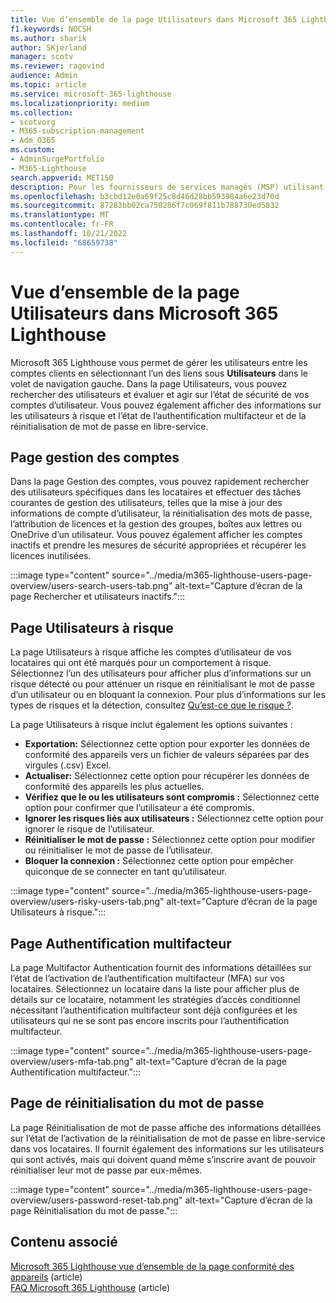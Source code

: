 ```yaml
---
title: Vue d’ensemble de la page Utilisateurs dans Microsoft 365 Lighthouse
f1.keywords: NOCSH
ms.author: sharik
author: SKjerland
manager: scotv
ms.reviewer: ragovind
audience: Admin
ms.topic: article
ms.service: microsoft-365-lighthouse
ms.localizationpriority: medium
ms.collection:
- scotvorg
- M365-subscription-management
- Adm_O365
ms.custom:
- AdminSurgePortfolio
- M365-Lighthouse
search.appverid: MET150
description: Pour les fournisseurs de services managés (MSP) utilisant Microsoft 365 Lighthouse, découvrez la page Utilisateurs.
ms.openlocfilehash: b3cbd12e0a69f25c8d46d28bb593984a6e23d70d
ms.sourcegitcommit: 87283bb02ca750286f7c069f811b788730ed5832
ms.translationtype: MT
ms.contentlocale: fr-FR
ms.lasthandoff: 10/21/2022
ms.locfileid: "68659738"
---
```

# <a name="overview-of-the-users-page-in-microsoft-365-lighthouse"></a>Vue d’ensemble de la page Utilisateurs dans Microsoft 365 Lighthouse 

Microsoft 365 Lighthouse vous permet de gérer les utilisateurs entre les comptes clients en sélectionnant l’un des liens sous **Utilisateurs** dans le volet de navigation gauche. Dans la page Utilisateurs, vous pouvez rechercher des utilisateurs et évaluer et agir sur l’état de sécurité de vos comptes d’utilisateur. Vous pouvez également afficher des informations sur les utilisateurs à risque et l’état de l’authentification multifacteur et de la réinitialisation de mot de passe en libre-service.  
  
## <a name="account-management-page"></a>Page gestion des comptes  
  
Dans la page Gestion des comptes, vous pouvez rapidement rechercher des utilisateurs spécifiques dans les locataires et effectuer des tâches courantes de gestion des utilisateurs, telles que la mise à jour des informations de compte d’utilisateur, la réinitialisation des mots de passe, l’attribution de licences et la gestion des groupes, boîtes aux lettres ou OneDrive d’un utilisateur. Vous pouvez également afficher les comptes inactifs et prendre les mesures de sécurité appropriées et récupérer les licences inutilisées.

:::image type="content" source="../media/m365-lighthouse-users-page-overview/users-search-users-tab.png" alt-text="Capture d’écran de la page Rechercher et utilisateurs inactifs.":::

## <a name="risky-users-page"></a>Page Utilisateurs à risque

La page Utilisateurs à risque affiche les comptes d’utilisateur de vos locataires qui ont été marqués pour un comportement à risque. Sélectionnez l’un des utilisateurs pour afficher plus d’informations sur un risque détecté ou pour atténuer un risque en réinitialisant le mot de passe d’un utilisateur ou en bloquant la connexion. Pour plus d’informations sur les types de risques et la détection, consultez [Qu’est-ce que le risque ?](/azure/active-directory/identity-protection/concept-identity-protection-risks).

La page Utilisateurs à risque inclut également les options suivantes :
- **Exportation:** Sélectionnez cette option pour exporter les données de conformité des appareils vers un fichier de valeurs séparées par des virgules (.csv) Excel.
- **Actualiser:** Sélectionnez cette option pour récupérer les données de conformité des appareils les plus actuelles.
- **Vérifiez que le ou les utilisateurs sont compromis :** Sélectionnez cette option pour confirmer que l’utilisateur a été compromis.
- **Ignorer les risques liés aux utilisateurs :** Sélectionnez cette option pour ignorer le risque de l’utilisateur.  
- **Réinitialiser le mot de passe :** Sélectionnez cette option pour modifier ou réinitialiser le mot de passe de l’utilisateur.
- **Bloquer la connexion :** Sélectionnez cette option pour empêcher quiconque de se connecter en tant qu’utilisateur.

:::image type="content" source="../media/m365-lighthouse-users-page-overview/users-risky-users-tab.png" alt-text="Capture d’écran de la page Utilisateurs à risque.":::

## <a name="multifactor-authentication-page"></a>Page Authentification multifacteur

La page Multifactor Authentication fournit des informations détaillées sur l’état de l’activation de l’authentification multifacteur (MFA) sur vos locataires. Sélectionnez un locataire dans la liste pour afficher plus de détails sur ce locataire, notamment les stratégies d’accès conditionnel nécessitant l’authentification multifacteur sont déjà configurées et les utilisateurs qui ne se sont pas encore inscrits pour l’authentification multifacteur.

:::image type="content" source="../media/m365-lighthouse-users-page-overview/users-mfa-tab.png" alt-text="Capture d’écran de la page Authentification multifacteur.":::

## <a name="password-reset-page"></a>Page de réinitialisation du mot de passe

La page Réinitialisation de mot de passe affiche des informations détaillées sur l’état de l’activation de la réinitialisation de mot de passe en libre-service dans vos locataires. Il fournit également des informations sur les utilisateurs qui sont activés, mais qui doivent quand même s’inscrire avant de pouvoir réinitialiser leur mot de passe par eux-mêmes.

:::image type="content" source="../media/m365-lighthouse-users-page-overview/users-password-reset-tab.png" alt-text="Capture d’écran de la page Réinitialisation du mot de passe.":::

## <a name="related-content"></a>Contenu associé

[Microsoft 365 Lighthouse vue d’ensemble de la page conformité des appareils](m365-lighthouse-device-compliance-page-overview.md) (article)\
[FAQ Microsoft 365 Lighthouse](m365-lighthouse-faq.yml) (article)
